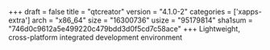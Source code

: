+++
draft = false
title = "qtcreator"
version = "4.1.0-2"
categories = ['xapps-extra']
arch = "x86_64"
size = "16300736"
usize = "95179814"
sha1sum = "746d0c9612a5e499220c479bdd3d0f5cd7c58ace"
+++
Lightweight, cross-platform integrated development environment